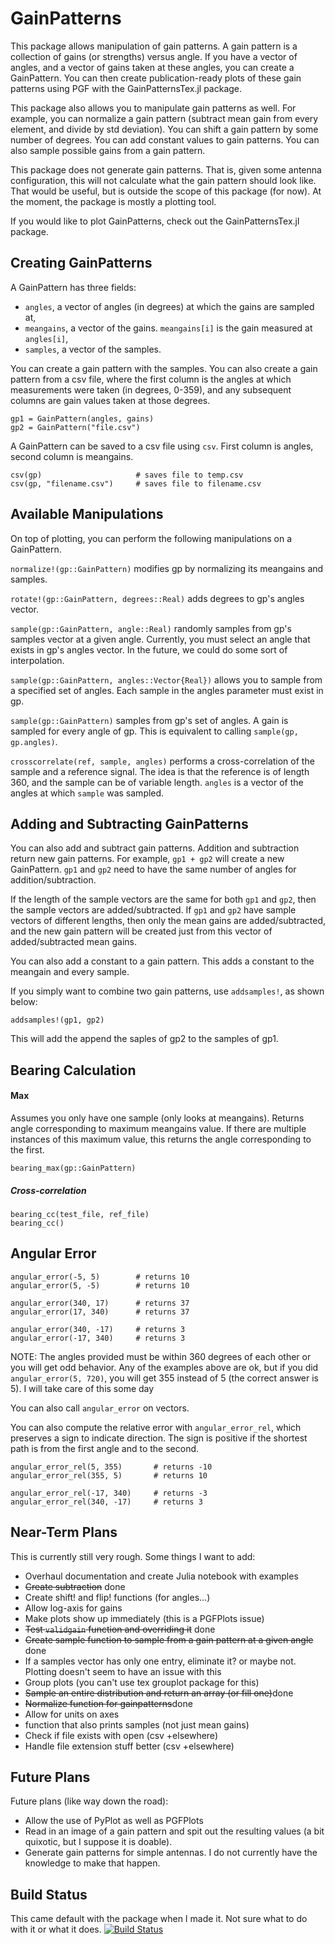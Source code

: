 # GainPatterns

This package allows manipulation of gain patterns.
A gain pattern is a collection of gains (or strengths) versus angle.
If you have a vector of angles, and a vector of gains taken at these angles, you can create a GainPattern.
You can then create publication-ready plots of these gain patterns using PGF with the GainPatternsTex.jl package.

This package also allows you to manipulate gain patterns as well.
For example, you can normalize a gain pattern (subtract mean gain from every element, and divide by std deviation).
You can shift a gain pattern by some number of degrees.
You can add constant values to gain patterns.
You can also sample possible gains from a gain pattern.

This package does not generate gain patterns.
That is, given some antenna configuration, this will not calculate what the gain pattern should look like.
That would be useful, but is outside the scope of this package (for now).
At the moment, the package is mostly a plotting tool.

If you would like to plot GainPatterns, check out the GainPatternsTex.jl package.

## Creating GainPatterns
A GainPattern has three fields:
* `angles`, a vector of angles (in degrees) at which the gains are sampled at,
* `meangains`, a vector of the gains. `meangains[i]` is the gain measured at `angles[i]`,
* `samples`, a vector of the samples.

You can create a gain pattern with the samples.
You can also create a gain pattern from a csv file, where the first column is the angles at which measurements were taken (in degrees, 0-359), and any subsequent columns are gain values taken at those degrees.
```
gp1 = GainPattern(angles, gains)
gp2 = GainPattern("file.csv")
```

A GainPattern can be saved to a csv file using `csv`.
First column is angles, second column is meangains.
```
csv(gp)						# saves file to temp.csv
csv(gp, "filename.csv")		# saves file to filename.csv
```

## Available Manipulations
On top of plotting, you can perform the following manipulations on a GainPattern.

`normalize!(gp::GainPattern)` modifies gp by normalizing its meangains and samples.

`rotate!(gp::GainPattern, degrees::Real)` adds degrees to gp's angles vector.

`sample(gp::GainPattern, angle::Real)` randomly samples from gp's samples vector at a given angle.
Currently, you must select an angle that exists in gp's angles vector.
In the future, we could do some sort of interpolation.

`sample(gp::GainPattern, angles::Vector{Real})` allows you to sample from a specified set of angles.
Each sample in the angles parameter must exist in gp.

`sample(gp::GainPattern)` samples from gp's set of angles.
A gain is sampled for every angle of gp.
This is equivalent to calling `sample(gp, gp.angles)`.

`crosscorrelate(ref, sample, angles)` performs a cross-correlation of the sample and a reference signal. The idea is that the reference is of length 360, and the sample can be of variable length. `angles` is a vector of the angles at which `sample` was sampled.

## Adding and Subtracting GainPatterns
You can also add and subtract gain patterns.
Addition and subtraction return new gain patterns.
For example, `gp1 + gp2` will create a new GainPattern.
`gp1` and `gp2` need to have the same number of angles for addition/subtraction.

If the length of the sample vectors are the same for both `gp1` and `gp2`, then the sample vectors are added/subtracted.
If `gp1` and `gp2` have sample vectors of different lengths, then only the mean gains are added/subtracted,
and the new gain pattern will be created just from this vector of added/subtracted mean gains.

You can also add a constant to a gain pattern.
This adds a constant to the meangain and every sample.

If you simply want to combine two gain patterns, use `addsamples!`, as shown below:
```
addsamples!(gp1, gp2)
```
This will add the append the saples of gp2 to the samples of gp1.

## Bearing Calculation


#### Max
Assumes you only have one sample (only looks at meangains). Returns angle corresponding to maximum meangains value. If there are multiple instances of this maximum value, this returns the angle corresponding to the first.
```
bearing_max(gp::GainPattern)
```

##### Cross-correlation
```
bearing_cc(test_file, ref_file)
bearing_cc()
```

## Angular Error
```
angular_error(-5, 5)		# returns 10
angular_error(5, -5)		# returns 10

angular_error(340, 17)		# returns 37
angular_error(17, 340)		# returns 37

angular_error(340, -17)		# returns 3
angular_error(-17, 340)		# returns 3
```
NOTE: The angles provided must be within 360 degrees of each other or you will get odd behavior.
Any of the examples above are ok, but if you did `angular_error(5, 720)`, you will get 355 instead of 5 (the correct answer is 5).
I will take care of this some day

You can also call `angular_error` on vectors.

You can also compute the relative error with `angular_error_rel`, which preserves a sign to indicate direction.
The sign is positive if the shortest path is from the first angle and to the second.
```
angular_error_rel(5, 355)		# returns -10
angular_error_rel(355, 5)		# returns 10

angular_error_rel(-17, 340)		# returns -3
angular_error_rel(340, -17)		# returns 3
```

## Near-Term Plans
This is currently still very rough. Some things I want to add:
* Overhaul documentation and create Julia notebook with examples
* ~~Create subtraction~~ done
* Create shift! and flip! functions (for angles...)
* Allow log-axis for gains
* Make plots show up immediately (this is a PGFPlots issue)
* ~~Test `validgain` function and overriding it~~ done
* ~~Create sample function to sample from a gain pattern at a given angle~~ done
* If a samples vector has only one entry, eliminate it? or maybe not. Plotting doesn't seem to have an issue with this
* Group plots (you can't use tex grouplot package for this)
* ~~Sample an entire distribution and return an array (or fill one)~~done
* ~~Normalize function for gainpatterns~~done
* Allow for units on axes
* function that also prints samples  (not just mean gains)
* Check if file exists with open (csv +elsewhere)
* Handle file extension stuff better (csv +elsewhere)

## Future Plans
Future plans (like way down the road):
* Allow the use of PyPlot as well as PGFPlots
* Read in an image of a gain pattern and spit out the resulting values (a bit quixotic, but I suppose it is doable).
* Generate gain patterns for simple antennas. I do not currently have the knowledge to make that happen.

## Build Status
This came default with the package when I made it. Not sure what to do with it or what it does.
[![Build Status](https://travis-ci.org/dressel/GainPatterns.jl.svg?branch=master)](https://travis-ci.org/dressel/GainPatterns.jl)
